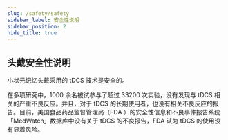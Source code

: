 ```yaml
---
slug: /safety/safety
sidebar_label: 安全性说明
sidebar_position: 2
hide_title: true
---
```


## 头戴安全性说明
小状元记忆头戴采用的 tDCS 技术是安全的。

在多项研究中，1000 余名被试参与了超过 33200 次实验，没有发现与 tDCS 相关的严重不良反应。并且，对于 tDCS 的长期使用者，也没有相关不良反应的报告。目前，美国食品药品监督管理局（FDA ）的安全性信息和不良事件报告系统「MedWatch」数据库中没有关于 tDCS 的不良报告，FDA 认为 tDCS 的使用没有显着风险。